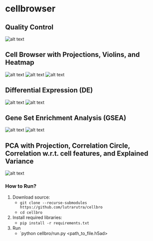 # cellbrowser

## Quality Control
![alt text](https://github.com/lutrarutra/cellbro/blob/main/figures/qc.png?raw=true)

## Cell Browser with Projections, Violins, and Heatmap
![alt text](https://github.com/lutrarutra/cellbro/blob/main/figures/cells.png?raw=true)
![alt text](https://github.com/lutrarutra/cellbro/blob/main/figures/projection.png?raw=true)
![alt text](https://github.com/lutrarutra/cellbro/blob/main/figures/heatmap.png?raw=true)

## Differential Expression (DE)
![alt text](https://github.com/lutrarutra/cellbro/blob/main/figures/de.png?raw=true)
![alt text](https://github.com/lutrarutra/cellbro/blob/main/figures/de_settings.png?raw=true)

## Gene Set Enrichment Analysis (GSEA)
![alt text](https://github.com/lutrarutra/cellbro/blob/main/figures/gsea.png?raw=true)
![alt text](https://github.com/lutrarutra/cellbro/blob/main/figures/gsea_settings.png?raw=true)

## PCA with Projection, Correlation Circle, Correlation w.r.t. cell features, and Explained Variance
![alt text](https://github.com/lutrarutra/cellbro/blob/main/figures/pca.png?raw=true)

### How to Run?
1. Download source:
    - `git clone --recurse-submodules https://github.com/lutrarutra/cellbro`
    - `cd cellbro`
2. Install required libraries:
    - `pip install -r requirements.txt`
3. Run
    - `python cellbro/run.py <path_to_file.h5ad>
